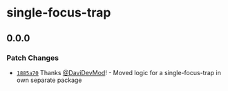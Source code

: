 # single-focus-trap

## 0.0.0

### Patch Changes

- [`1885a70`](https://github.com/DaviDevMod/focus-trap/commit/1885a70ff14e943f678067ae1b46855e7ce742bc) Thanks [@DaviDevMod](https://github.com/DaviDevMod)! - Moved logic for a single-focus-trap in own separate package
